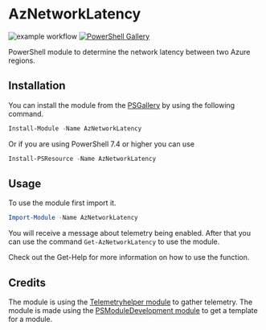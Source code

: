 ﻿# AzNetworkLatency

![example workflow](https://github.com/autosysops/PowerShell_AzNetworkLatency/actions/workflows/build.yml/badge.svg)
[![PowerShell Gallery](https://img.shields.io/powershellgallery/dt/AzNetworkLatency.svg)](https://www.powershellgallery.com/packages/AzNetworkLatency/)

PowerShell module to determine the network latency between two Azure regions.

## Installation

You can install the module from the [PSGallery](https://www.powershellgallery.com/packages/AzNetworkLatency) by using the following command.

```PowerShell
Install-Module -Name AzNetworkLatency
```

Or if you are using PowerShell 7.4 or higher you can use

```PowerShell
Install-PSResource -Name AzNetworkLatency
```

## Usage

To use the module first import it.

```PowerShell
Import-Module -Name AzNetworkLatency
```

You will receive a message about telemetry being enabled. After that you can use the command `Get-AzNetworkLatency` to use the module.

Check out the Get-Help for more information on how to use the function.

## Credits

The module is using the [Telemetryhelper module](https://github.com/nyanhp/TelemetryHelper) to gather telemetry.
The module is made using the [PSModuleDevelopment module](https://github.com/PowershellFrameworkCollective/PSModuleDevelopment) to get a template for a module.
